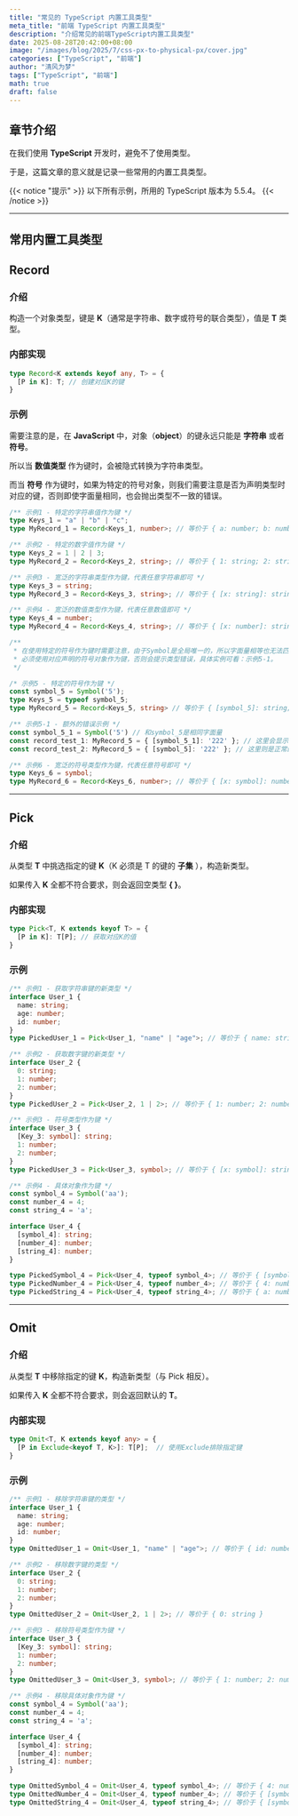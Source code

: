 ```yaml
---
title: "常见的 TypeScript 内置工具类型"
meta_title: "前端 TypeScript 内置工具类型"
description: "介绍常见的前端TypeScript内置工具类型"
date: 2025-08-28T20:42:00+08:00
image: "/images/blog/2025/7/css-px-to-physical-px/cover.jpg"
categories: ["TypeScript", "前端"]
author: "清风为梦"
tags: ["TypeScript", "前端"]
math: true
draft: false
---
```


## 章节介绍

在我们使用 **TypeScript** 开发时，避免不了使用类型。

于是，这篇文章的意义就是记录一些常用的内置工具类型。

{{< notice "提示" >}}
以下所有示例，所用的 TypeScript 版本为 5.5.4。
{{< /notice >}}

<hr>



## 常用内置工具类型



## Record

<h3>介绍</h3>

构造一个对象类型，键是 **K**（通常是字符串、数字或符号的联合类型），值是 **T** 类型。

<h3>内部实现</h3>

```typescript
type Record<K extends keyof any, T> = { 
  [P in K]: T; // 创建对应K的键
}
```

<h3>示例</h3>

需要注意的是，在 **JavaScript** 中，对象（**object**）的键永远只能是 **字符串** 或者 **符号**。

所以当 **数值类型** 作为键时，会被隐式转换为字符串类型。

而当 **符号** 作为键时，如果为特定的符号对象，则我们需要注意是否为声明类型时对应的键，否则即使字面量相同，也会抛出类型不一致的错误。

```typescript
/** 示例1 - 特定的字符串值作为键 */
type Keys_1 = "a" | "b" | "c";
type MyRecord_1 = Record<Keys_1, number>; // 等价于 { a: number; b: number; c: number }

/** 示例2 - 特定的数字值作为键 */
type Keys_2 = 1 | 2 | 3;
type MyRecord_2 = Record<Keys_2, string>; // 等价于 { 1: string; 2: string; 3: string }

/** 示例3 - 宽泛的字符串类型作为键，代表任意字符串即可 */
type Keys_3 = string;
type MyRecord_3 = Record<Keys_3, string>; // 等价于 { [x: string]: string; }

/** 示例4 - 宽泛的数值类型作为键，代表任意数值即可 */
type Keys_4 = number;
type MyRecord_4 = Record<Keys_4, string>; // 等价于 { [x: number]: string; }

/** 
 * 在使用特定的符号作为键时需要注意，由于Symbol是全局唯一的，所以字面量相等也无法匹配。
 * 必须使用对应声明的符号对象作为键，否则会提示类型错误，具体实例可看：示例5-1。
 */

/* 示例5 - 特定的符号作为键 */
const symbol_5 = Symbol('5');
type Keys_5 = typeof symbol_5;
type MyRecord_5 = Record<Keys_5, string> // 等价于 { [symbol_5]: string; }

/** 示例5-1 - 额外的错误示例 */
const symbol_5_1 = Symbol('5') // 和symbol_5是相同字面量
const record_test_1: MyRecord_5 = { [symbol_5_1]: '222' }; // 这里会显示错误
const record_test_2: MyRecord_5 = { [symbol_5]: '222' }; // 这里则是正常的

/** 示例6 - 宽泛的符号类型作为键，代表任意符号即可 */
type Keys_6 = symbol;
type MyRecord_6 = Record<Keys_6, number>; // 等价于 { [x: symbol]: number; }
```

<hr>



## Pick

<h3>介绍</h3>

从类型 **T** 中挑选指定的键 **K**（K 必须是 T 的键的 **子集** ），构造新类型。

如果传入 **K** 全都不符合要求，则会返回空类型 **{ }**。

<h3>内部实现</h3>

```typescript
type Pick<T, K extends keyof T> = {
  [P in K]: T[P]; // 获取对应K的值
}
```

<h3>示例</h3>

```typescript
/** 示例1 - 获取字符串键的新类型 */
interface User_1 {
  name: string;
  age: number;
  id: number;
}
type PickedUser_1 = Pick<User_1, "name" | "age">; // 等价于 { name: string; age: number }

/** 示例2 - 获取数字键的新类型 */
interface User_2 {
  0: string;
  1: number;
  2: number;
}
type PickedUser_2 = Pick<User_2, 1 | 2>; // 等价于 { 1: number; 2: number; }

/** 示例3 - 符号类型作为键 */
interface User_3 {
  [Key_3: symbol]: string;
  1: number;
  2: number;
}
type PickedUser_3 = Pick<User_3, symbol>; // 等价于 { [x: symbol]: string; }

/** 示例4 - 具体对象作为键 */
const symbol_4 = Symbol('aa');
const number_4 = 4;
const string_4 = 'a';

interface User_4 {
  [symbol_4]: string;
  [number_4]: number;
  [string_4]: number;
}

type PickedSymbol_4 = Pick<User_4, typeof symbol_4>; // 等价于 { [symbol_4]: string; }
type PickedNumber_4 = Pick<User_4, typeof number_4>; // 等价于 { 4: number }
type PickedString_4 = Pick<User_4, typeof string_4>; // 等价于 { a: number }
```

<hr>

## Omit

<h3>介绍</h3>

从类型 **T** 中移除指定的键 **K**，构造新类型（与 Pick 相反）。

如果传入 **K** 全都不符合要求，则会返回默认的 **T**。

<h3>内部实现</h3>

```typescript
type Omit<T, K extends keyof any> = { 
  [P in Exclude<keyof T, K>]: T[P];  // 使用Exclude排除指定键
}
```

<h3>示例</h3>

```typescript
/** 示例1 - 移除字符串键的类型 */
interface User_1 {
  name: string;
  age: number;
  id: number;
}
type OmittedUser_1 = Omit<User_1, "name" | "age">; // 等价于 { id: number }

/** 示例2 - 移除数字键的类型 */
interface User_2 {
  0: string;
  1: number;
  2: number;
}
type OmittedUser_2 = Omit<User_2, 1 | 2>; // 等价于 { 0: string }

/** 示例3 - 移除符号类型作为键 */
interface User_3 {
  [Key_3: symbol]: string;
  1: number;
  2: number;
}
type OmittedUser_3 = Omit<User_3, symbol>; // 等价于 { 1: number; 2: number }

/** 示例4 - 移除具体对象作为键 */
const symbol_4 = Symbol('aa');
const number_4 = 4;
const string_4 = 'a';

interface User_4 {
  [symbol_4]: string;
  [number_4]: number;
  [string_4]: number;
}

type OmittedSymbol_4 = Omit<User_4, typeof symbol_4>; // 等价于 { 4: number; a: number }
type OmittedNumber_4 = Omit<User_4, typeof number_4>; // 等价于 { [symbol_4]: string; a: number }
type OmittedString_4 = Omit<User_4, typeof string_4>; // 等价于 { [symbol_4]: string; 4: number }
```



